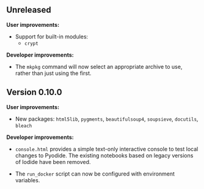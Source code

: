 ## Unreleased

**User improvements:**

- Support for built-in modules:
  - `crypt`

**Developer improvements:**

- The `mkpkg` command will now select an appropriate archive to use, rather than
  just using the first.


## Version 0.10.0

**User improvements:**

- New packages: `html5lib`, `pygments`, `beautifulsoup4`, `soupsieve`,
  `docutils`, `bleach`

**Developer improvements:**

- `console.html` provides a simple text-only interactive console to test local
  changes to Pyodide. The existing notebooks based on legacy versions of Iodide
  have been removed.

- The `run_docker` script can now be configured with environment variables.
